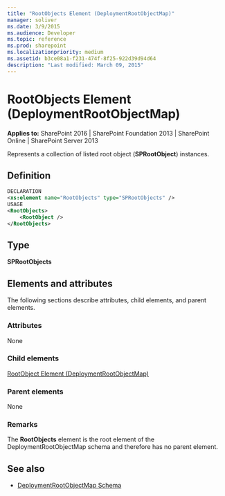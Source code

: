 ```yaml
---
title: "RootObjects Element (DeploymentRootObjectMap)"
manager: soliver
ms.date: 3/9/2015
ms.audience: Developer
ms.topic: reference
ms.prod: sharepoint
ms.localizationpriority: medium
ms.assetid: b3ce08a1-f231-474f-8f25-922d39d94d64
description: "Last modified: March 09, 2015"
---
```


# RootObjects Element (DeploymentRootObjectMap)

**Applies to:** SharePoint 2016 | SharePoint Foundation 2013 | SharePoint Online | SharePoint Server 2013
  
Represents a collection of listed root object (**SPRootObject**) instances.

## Definition

```XML
DECLARATION
<xs:element name="RootObjects" type="SPRootObjects" />
USAGE
<RootObjects>
    <RootObject />
</RootObjects>

```

## Type

 **SPRootObjects**
  
## Elements and attributes

The following sections describe attributes, child elements, and parent elements.

### Attributes

None
   
### Child elements

[RootObject Element (DeploymentRootObjectMap)](rootobject-element-deploymentrootobjectmap.md)
   
### Parent elements

None
   
### Remarks

The **RootObjects** element is the root element of the DeploymentRootObjectMap schema and therefore has no parent element. 
  
## See also

- [DeploymentRootObjectMap Schema](deploymentrootobjectmap-schema.md)

